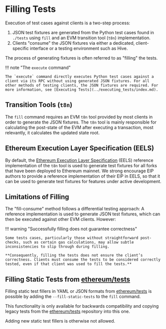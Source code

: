 # Filling Tests

Execution of test cases against clients is a two-step process:

1. JSON test fixtures are generated from the Python test cases found in `./tests` using `fill` and an EVM transition tool (`t8n`) implementation.
2. Clients "consume" the JSON fixtures via either a dedicated, client-specific interface or a testing environment such as Hive.

The process of generating fixtures is often referred to as "filling" the tests.

!!! note "The `execute` command"

    The `execute` command directly executes Python test cases against a client via its RPC without using generated JSON fixtures. For all other methods of testing clients, the JSON fixtures are required. For more information, see [Executing Tests](../executing_tests/index.md).

## Transition Tools (`t8n`)

The `fill` command requires an EVM `t8n` tool provided by most clients in order to generate the JSON fixtures. The `t8n` tool is mainly responsible for calculating the post-state of the EVM after executing a transaction, most relevantly, it calculates the updated state root.

## Ethereum Execution Layer Specification (EELS)

By default, the [Ethereum Execution Layer Specification](https://github.com/ethereum/execution-specs) (EELS) reference implementation of the `t8n` tool is used to generate test fixtures for all forks that have been deployed to Ethereum mainnet. We strong encourage EIP authors to provide a reference implementation of their EIP in EELS, so that it can be used to generate test fixtures for features under active development.

## Limitations of Filling

The "fill-consume" method follows a differential testing approach: A reference implementation is used to generate JSON test fixtures, which can then be executed against other EVM clients. However:

!!! warning "Successfully filling does not guarantee correctness"

    Some tests cases, particularly those without straightforward post-checks, such as certain gas calculations, may allow subtle inconsistencies to slip through during filling.
    
    **Consequently, filling the tests does not ensure the client’s correctness. Clients must consume the tests to be considered correctly tested, even if that client was used to fill the tests.**

## Filling Static Tests from [ethereum/tests](https://github.com/ethereum/tests)

Filling static test fillers in YAML or JSON formats from [ethereum/tests](https://github.com/ethereum/tests/tree/develop/src) is possible by adding the `--fill-static-tests` to the `fill` command.

This functionality is only available for backwards compatibility and copying legacy tests from the [ethereum/tests](https://github.com/ethereum/tests) repository into this one.

Adding new static test fillers is otherwise not allowed.
